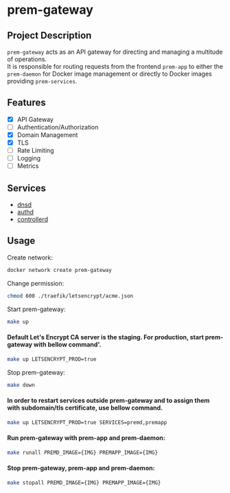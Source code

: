 # prem-gateway

## Project Description

`prem-gateway` acts as an API gateway for directing and managing a multitude of operations. <br /> 
It is responsible for routing requests from the frontend `prem-app` to either the `prem-daemon` for Docker image management or directly to Docker images providing `prem-services`.

## Features

- [x] API Gateway
- [ ] Authentication/Authorization
- [x] Domain Management
- [x] TLS
- [ ] Rate Limiting
- [ ] Logging
- [ ] Metrics

## Services

- [dnsd](./dns/README.md)
- [authd](./auth/README.md)
- [controllerd](./controller/README.md)

## Usage
Create network:
```bash
docker network create prem-gateway
```

Change permission:
```bash
chmod 600 ./traefik/letsencrypt/acme.json
```

Start prem-gateway:
```bash
make up 
```
#### Default Let's Encrypt CA server is the staging. For production, start prem-gateway with bellow command'.
```bash
make up LETSENCRYPT_PROD=true
```

Stop prem-gateway:
```bash
make down
```

#### In order to restart services outside prem-gateway and to assign them with subdomain/tls certificate, use bellow command.
```bash
make up LETSENCRYPT_PROD=true SERVICES=premd,premapp
```

#### Run prem-gateway with prem-app and prem-daemon:
```bash
make runall PREMD_IMAGE={IMG} PREMAPP_IMAGE={IMG}
```

#### Stop prem-gateway, prem-app and prem-daemon:
```bash
make stopall PREMD_IMAGE={IMG} PREMAPP_IMAGE={IMG}
```
